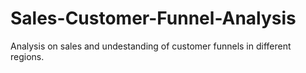 # Sales-Customer-Funnel-Analysis
Analysis on sales and undestanding of customer funnels in different regions. 
